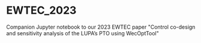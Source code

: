# EWTEC_2023
Companion Jupyter notebook to our 2023 EWTEC paper "Control co-design and sensitivity analysis of the LUPA’s PTO using WecOptTool"
